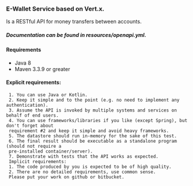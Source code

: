 ### E-Wallet Service based on Vert.x.

Is a RESTful API for money transfers between accounts.

##### Documentation can be found in resources/openapi.yml.

#### Requirements
- Java 8
- Maven 3.3.9 or greater
#### Explicit requirements:
     1. You can use Java or Kotlin.
     2. Keep it simple and to the point (e.g. no need to implement any authentication).
     3. Assume the API is invoked by multiple systems and services on behalf of end users.
     4. You can use frameworks/libraries if you like (except Spring), but don't forget about
     requirement #2 and keep it simple and avoid heavy frameworks.
     5. The datastore should run in-memory for the sake of this test.
     6. The final result should be executable as a standalone program (should not require a
     pre-installed container/server).
     7. Demonstrate with tests that the API works as expected.
     Implicit requirements:
     1. The code produced by you is expected to be of high quality.
     2. There are no detailed requirements, use common sense.
     Please put your work on github or bitbucket.
